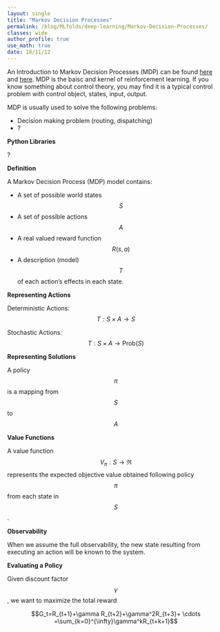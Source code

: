 ```yaml
---
layout: single
title: "Markov Decision Processes"
permalink: /blog/MLfolds/deep-learning/Markov-Decision-Processes/
classes: wide
author_profile: true
use_math: true
date: 18/11/12
---
```


An Introduction to Markov Decision Processes (MDP) can be found [here](https://www.cs.rice.edu/~vardi/dag01/givan1.pdf) and [here](https://towardsdatascience.com/reinforcement-learning-demystified-markov-decision-processes-part-1-bf00dda41690). MDP is the baisc and kernel of reinforcement learning. If you know something about control theory, you may find it is a typical control problem with control object, states, input, output.

MDP is usually used to solve the following problems:

* Decision making problem (routing, dispatching)
* ?



**Python Libraries**

?



**Definition**

A Markov Decision Process (MDP) model contains:

* A set of possible world states $$S$$
* A set of possible actions $$A$$
* A real valued reward function $$R(s,a)$$ 
* A description (model) $$T$$ of each action’s effects in each state.

**Representing Actions**

Deterministic Actions: $$T:S\times A\to S$$

Stochastic Actions: $$T:S\times A\to \text{Prob}(S)$$

**Representing Solutions**

A policy $$\pi$$ is a mapping from $$S$$ to $$A$$

**Value Functions**

A value function $$V_{\pi}:S\to\mathfrak R$$ represents the expected objective value obtained following policy $$\pi$$ from each state in $$S$$.

**Observability**

When we assume the full observability, the new state resulting from executing an action will be known to the system.

**Evaluating a Policy**

Given discount factor $$\gamma$$, we want to maximize the total reward

$$G_t=R_{t+1}+\gamma R_{t+2}+\gamma^2R_{t+3}+ \cdots =\sum_{k=0}^{\infty}\gamma^kR_{t+k+1}$$

